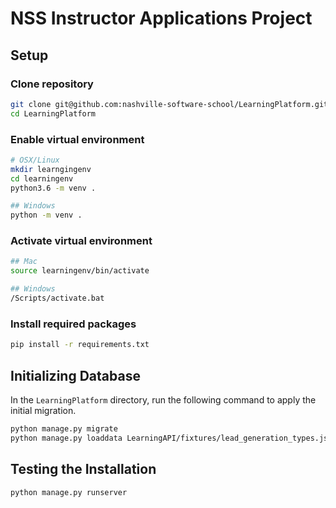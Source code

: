 # NSS Instructor Applications Project

## Setup

### Clone repository

```sh
git clone git@github.com:nashville-software-school/LearningPlatform.git
cd LearningPlatform
```

### Enable virtual environment

```sh
# OSX/Linux
mkdir learngingenv
cd learningenv
python3.6 -m venv .

## Windows
python -m venv .
```

### Activate virtual environment

```sh
## Mac
source learningenv/bin/activate

## Windows
/Scripts/activate.bat
```

### Install required packages

```sh
pip install -r requirements.txt
```

## Initializing Database

In the `LearningPlatform` directory, run the following command to apply the initial migration.

```sh
python manage.py migrate
python manage.py loaddata LearningAPI/fixtures/lead_generation_types.json
```

## Testing the Installation

```sh
python manage.py runserver
```

